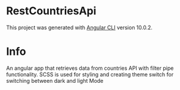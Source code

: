 # RestCountriesApi

This project was generated with [Angular CLI](https://github.com/angular/angular-cli) version 10.0.2.

# Info
An angular app that retrieves data from countries API with filter pipe functionality.
SCSS is used for styling and creating theme switch for switching between dark and light Mode


